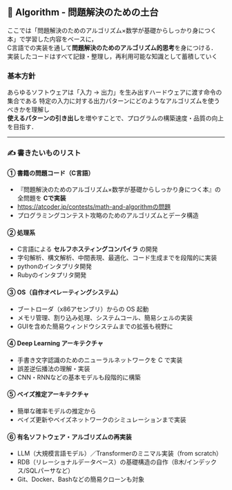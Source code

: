 ## 📐 Algorithm - 問題解決のための土台

ここでは「問題解決のためのアルゴリズム×数学が基礎からしっかり身につく本」で学習した内容をベースに，  <br>
C言語での実装を通して**問題解決のためのアルゴリズム的思考**を身につける．  <br>
実装したコードはすべて記録・整理し，再利用可能な知識として蓄積していく<br>

### 基本方針

あらゆるソフトウェアは「入力 → 出力」を生み出すハードウェアに渡す命令の集合である
特定の入力に対する出力パターンにどのようなアルゴリズムを使うべきかを理解し  
**使えるパターンの引き出し**を増やすことで、プログラムの構築速度・品質の向上を目指す．

---

### ✍️ 書きたいものリスト

#### ① 書籍の問題コード（C言語）
- 『問題解決のためのアルゴリズム×数学が基礎からしっかり身につく本』の全問題を **Cで実装**
- https://atcoder.jp/contests/math-and-algorithmの問題
- プログラミングコンテスト攻略のためのアルゴリズムとデータ構造

#### ② 処理系
- C言語による **セルフホスティングコンパイラ** の開発
- 字句解析、構文解析、中間表現、最適化、コード生成までを段階的に実装
- pythonのインタプリタ開発
- Rubyのインタプリタ開発

#### ③ OS（自作オペレーティングシステム）
- ブートローダ（x86アセンブリ）からの OS 起動
- メモリ管理、割り込み処理、システムコール、簡易シェルの実装
- GUIを含めた簡易ウィンドウシステムまでの拡張も視野に

#### ④ Deep Learning アーキテクチャ
- 手書き文字認識のためのニューラルネットワークを C で実装
- 誤差逆伝播法の理解・実装
- CNN・RNNなどの基本モデルも段階的に構築

#### ⑤ ベイズ推定アーキテクチャ
- 簡単な確率モデルの推定から
- ベイズ更新やベイズネットワークのシミュレーションまで実装

#### ⑥ 有名ソフトウェア・アルゴリズムの再実装
- LLM（大規模言語モデル）／Transformerのミニマル実装（from scratch）
- RDB（リレーショナルデータベース）の基礎構造の自作（B木/インデックス/SQLパーサなど）
- Git、Docker、Bashなどの簡易クローンも対象
